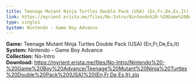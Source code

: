 ```yaml
---
title: Teenage Mutant Ninja Turtles Double Pack (USA) (En,Fr,De,Es,It)
link: https://myrient.erista.me/files/No-Intro/Nintendo%20-%20Game%20Boy%20Advance/Teenage%20Mutant%20Ninja%20Turtles%20Double%20Pack%20(USA)%20(En,Fr,De,Es,It).zip
type: single1
System: Nintendo - Game Boy Advance
---
```

<b>Game:</b> Teenage Mutant Ninja Turtles Double Pack (USA) (En,Fr,De,Es,It)<br>
<b>System:</b> Nintendo - Game Boy Advance<br>
<b>Collection:</b> No-Intro<br>
<b>Download:</b> https://myrient.erista.me/files/No-Intro/Nintendo%20-%20Game%20Boy%20Advance/Teenage%20Mutant%20Ninja%20Turtles%20Double%20Pack%20(USA)%20(En,Fr,De,Es,It).zip
